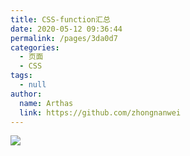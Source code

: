 ```yaml
---
title: CSS-function汇总
date: 2020-05-12 09:36:44
permalink: /pages/3da0d7
categories:
  - 页面
  - CSS
tags:
  - null
author:
  name: Arthas
  link: https://github.com/zhongnanwei
---
```

![](https://cdn.staticaly.com/gh/xugaoyi/image_store/blog/20200512161232.jpg)
